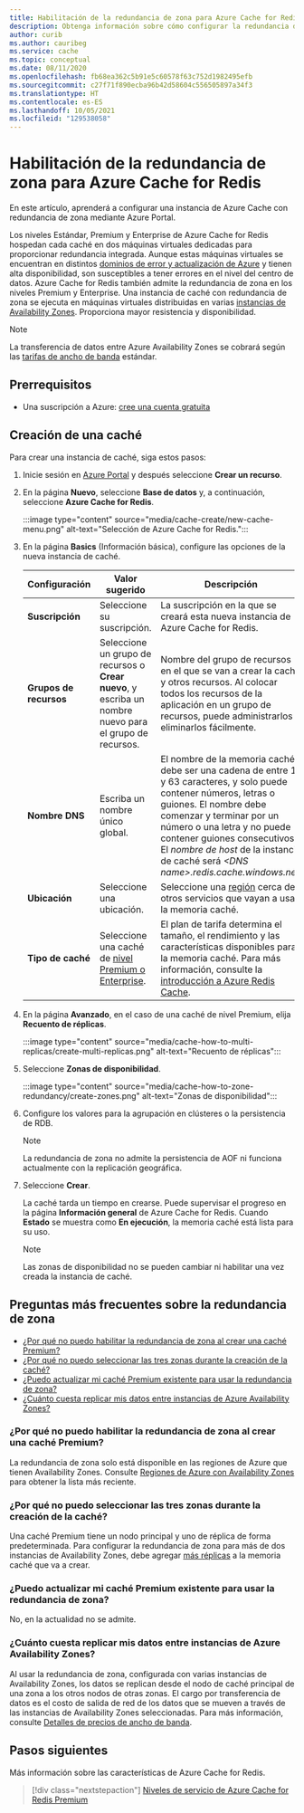 ```yaml
---
title: Habilitación de la redundancia de zona para Azure Cache for Redis
description: Obtenga información sobre cómo configurar la redundancia de zona para el nivel Premium y Enterprise de las instancias de Azure Cache for Redis.
author: curib
ms.author: cauribeg
ms.service: cache
ms.topic: conceptual
ms.date: 08/11/2020
ms.openlocfilehash: fb68ea362c5b91e5c60578f63c752d1982495efb
ms.sourcegitcommit: c27f71f890ecba96b42d58604c556505897a34f3
ms.translationtype: HT
ms.contentlocale: es-ES
ms.lasthandoff: 10/05/2021
ms.locfileid: "129538058"
---
```

# <a name="enable-zone-redundancy-for-azure-cache-for-redis"></a>Habilitación de la redundancia de zona para Azure Cache for Redis
En este artículo, aprenderá a configurar una instancia de Azure Cache con redundancia de zona mediante Azure Portal.

Los niveles Estándar, Premium y Enterprise de Azure Cache for Redis hospedan cada caché en dos máquinas virtuales dedicadas para proporcionar redundancia integrada. Aunque estas máquinas virtuales se encuentran en distintos [dominios de error y actualización de Azure](../virtual-machines/availability.md) y tienen alta disponibilidad, son susceptibles a tener errores en el nivel del centro de datos. Azure Cache for Redis también admite la redundancia de zona en los niveles Premium y Enterprise. Una instancia de caché con redundancia de zona se ejecuta en máquinas virtuales distribuidas en varias [instancias de Availability Zones](../availability-zones/az-overview.md). Proporciona mayor resistencia y disponibilidad.

> [!NOTE]
> La transferencia de datos entre Azure Availability Zones se cobrará según las [tarifas de ancho de banda](https://azure.microsoft.com/pricing/details/bandwidth/) estándar.

## <a name="prerequisites"></a>Prerrequisitos
* Una suscripción a Azure: [cree una cuenta gratuita](https://azure.microsoft.com/free/)

## <a name="create-a-cache"></a>Creación de una caché
Para crear una instancia de caché, siga estos pasos:

1. Inicie sesión en [Azure Portal](https://portal.azure.com) y después seleccione **Crear un recurso**.
  
1. En la página **Nuevo**, seleccione **Base de datos** y, a continuación, seleccione **Azure Cache for Redis**.

    :::image type="content" source="media/cache-create/new-cache-menu.png" alt-text="Selección de Azure Cache for Redis.":::
   
1. En la página **Basics** (Información básica), configure las opciones de la nueva instancia de caché.
   
    | Configuración      | Valor sugerido  | Descripción |
    | ------------ |  ------- | -------------------------------------------------- |
    | **Suscripción** | Seleccione su suscripción. | La suscripción en la que se creará esta nueva instancia de Azure Cache for Redis. | 
    | **Grupos de recursos** | Seleccione un grupo de recursos o **Crear nuevo**, y escriba un nombre nuevo para el grupo de recursos. | Nombre del grupo de recursos en el que se van a crear la caché y otros recursos. Al colocar todos los recursos de la aplicación en un grupo de recursos, puede administrarlos o eliminarlos fácilmente. | 
    | **Nombre DNS** | Escriba un nombre único global. | El nombre de la memoria caché debe ser una cadena de entre 1 y 63 caracteres, y solo puede contener números, letras o guiones. El nombre debe comenzar y terminar por un número o una letra y no puede contener guiones consecutivos. El *nombre de host* de la instancia de caché será *\<DNS name>.redis.cache.windows.net*. | 
    | **Ubicación** | Seleccione una ubicación. | Seleccione una [región](https://azure.microsoft.com/regions/) cerca de otros servicios que vayan a usar la memoria caché. |
    | **Tipo de caché** | Seleccione una caché de [nivel Premium o Enterprise](https://azure.microsoft.com/pricing/details/cache/). |  El plan de tarifa determina el tamaño, el rendimiento y las características disponibles para la memoria caché. Para más información, consulte la [introducción a Azure Redis Cache](cache-overview.md). |
   
1. En la página **Avanzado**, en el caso de una caché de nivel Premium, elija **Recuento de réplicas**.
   
    :::image type="content" source="media/cache-how-to-multi-replicas/create-multi-replicas.png" alt-text="Recuento de réplicas":::

1. Seleccione **Zonas de disponibilidad**. 
   
    :::image type="content" source="media/cache-how-to-zone-redundancy/create-zones.png" alt-text="Zonas de disponibilidad":::

1. Configure los valores para la agrupación en clústeres o la persistencia de RDB.  

    > [!NOTE]
    > La redundancia de zona no admite la persistencia de AOF ni funciona actualmente con la replicación geográfica.
    >

1. Seleccione **Crear**. 
   
    La caché tarda un tiempo en crearse. Puede supervisar el progreso en la página **Información general** de Azure Cache for Redis. Cuando **Estado** se muestra como **En ejecución**, la memoria caché está lista para su uso.
   
    > [!NOTE]
    > Las zonas de disponibilidad no se pueden cambiar ni habilitar una vez creada la instancia de caché. 
    >

## <a name="zone-redundancy-faq"></a>Preguntas más frecuentes sobre la redundancia de zona

- [¿Por qué no puedo habilitar la redundancia de zona al crear una caché Premium?](#why-cant-i-enable-zone-redundancy-when-creating-a-premium-cache)
- [¿Por qué no puedo seleccionar las tres zonas durante la creación de la caché?](#why-cant-i-select-all-three-zones-during-cache-create)
- [¿Puedo actualizar mi caché Premium existente para usar la redundancia de zona?](#can-i-update-my-existing-premium-cache-to-use-zone-redundancy)
- [¿Cuánto cuesta replicar mis datos entre instancias de Azure Availability Zones?](#how-much-does-it-cost-to-replicate-my-data-across-azure-availability-zones)

### <a name="why-cant-i-enable-zone-redundancy-when-creating-a-premium-cache"></a>¿Por qué no puedo habilitar la redundancia de zona al crear una caché Premium?

La redundancia de zona solo está disponible en las regiones de Azure que tienen Availability Zones. Consulte [Regiones de Azure con Availability Zones](../availability-zones/az-region.md#azure-services-supporting-availability-zones) para obtener la lista más reciente.

### <a name="why-cant-i-select-all-three-zones-during-cache-create"></a>¿Por qué no puedo seleccionar las tres zonas durante la creación de la caché?

Una caché Premium tiene un nodo principal y uno de réplica de forma predeterminada. Para configurar la redundancia de zona para más de dos instancias de Availability Zones, debe agregar [más réplicas](cache-how-to-multi-replicas.md) a la memoria caché que va a crear.

### <a name="can-i-update-my-existing-premium-cache-to-use-zone-redundancy"></a>¿Puedo actualizar mi caché Premium existente para usar la redundancia de zona?

No, en la actualidad no se admite.

### <a name="how-much-does-it-cost-to-replicate-my-data-across-azure-availability-zones"></a>¿Cuánto cuesta replicar mis datos entre instancias de Azure Availability Zones?

Al usar la redundancia de zona, configurada con varias instancias de Availability Zones, los datos se replican desde el nodo de caché principal de una zona a los otros nodos de otras zonas. El cargo por transferencia de datos es el costo de salida de red de los datos que se mueven a través de las instancias de Availability Zones seleccionadas. Para más información, consulte [Detalles de precios de ancho de banda](https://azure.microsoft.com/pricing/details/bandwidth/).

## <a name="next-steps"></a>Pasos siguientes
Más información sobre las características de Azure Cache for Redis.

> [!div class="nextstepaction"]
> [Niveles de servicio de Azure Cache for Redis Premium](cache-overview.md#service-tiers)
